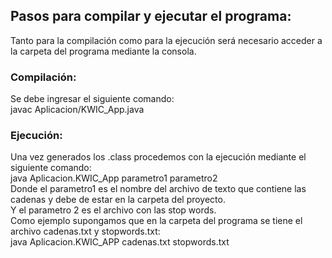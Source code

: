 ## Pasos para compilar y ejecutar el programa:
Tanto para la compilación como para la ejecución será necesario acceder a la carpeta del programa mediante la consola.

### Compilación:
Se debe ingresar el siguiente comando:   
javac Aplicacion/KWIC_App.java

### Ejecución:
Una vez generados los .class procedemos con la ejecución mediante el siguiente comando:  
java Aplicacion.KWIC_App parametro1 parametro2  
Donde el parametro1 es el nombre del archivo de texto que contiene las cadenas y debe de estar en la carpeta del proyecto.  
Y el parametro 2 es el archivo con las stop words.  
Como ejemplo supongamos que en la carpeta del programa se tiene el archivo cadenas.txt y stopwords.txt:  
java Aplicacion.KWIC_APP cadenas.txt stopwords.txt
